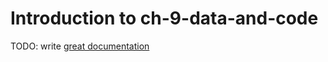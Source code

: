 # Introduction to ch-9-data-and-code

TODO: write [great documentation](http://jacobian.org/writing/what-to-write/)
